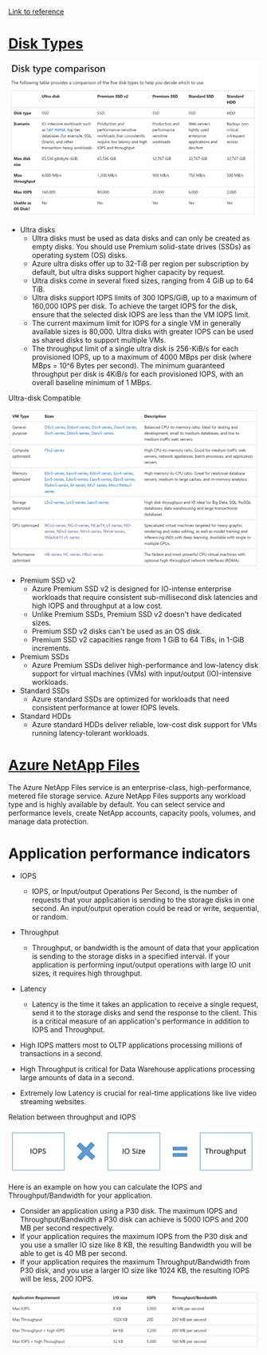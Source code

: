 [Link to reference](https://learn.microsoft.com/en-us/azure/virtual-machines/premium-storage-performance#optimize-application-performance)

# [Disk Types](https://learn.microsoft.com/en-us/azure/virtual-machines/disks-types)
![Disk type comparision](./images/S1.png)

- Ultra disks
  - Ultra disks must be used as data disks and can only be created as empty disks. You should use Premium solid-state drives (SSDs) as operating system (OS) disks.
  - Azure ultra disks offer up to 32-TiB per region per subscription by default, but ultra disks support higher capacity by request.
  - Ultra disks come in several fixed sizes, ranging from 4 GiB up to 64 TiB.
  - Ultra disks support IOPS limits of 300 IOPS/GiB, up to a maximum of 160,000 IOPS per disk. To achieve the target IOPS for the disk, ensure that the selected disk IOPS are less than the VM IOPS limit.
  - The current maximum limit for IOPS for a single VM in generally available sizes is 80,000. Ultra disks with greater IOPS can be used as shared disks to support multiple VMs.
  - The throughput limit of a single ultra disk is 256-KiB/s for each provisioned IOPS, up to a maximum of 4000 MBps per disk (where MBps = 10^6 Bytes per second). The minimum guaranteed throughput per disk is 4KiB/s for each provisioned IOPS, with an overall baseline minimum of 1 MBps.


Ultra-disk Compatible

![Ultra-disk Compatible](./images/S2.png)

- Premium SSD v2
  - Azure Premium SSD v2 is designed for IO-intense enterprise workloads that require consistent sub-millisecond disk latencies and high IOPS and throughput at a low cost.
  - Unlike Premium SSDs, Premium SSD v2 doesn't have dedicated sizes.
  - Premium SSD v2 disks can't be used as an OS disk.
  - Premium SSD v2 capacities range from 1 GiB to 64 TiBs, in 1-GiB increments.
- Premium SSDs
  - Azure Premium SSDs deliver high-performance and low-latency disk support for virtual machines (VMs) with input/output (IO)-intensive workloads.
- Standard SSDs
  - Azure standard SSDs are optimized for workloads that need consistent performance at lower IOPS levels.
- Standard HDDs
  - Azure standard HDDs deliver reliable, low-cost disk support for VMs running latency-tolerant workloads.

# [Azure NetApp Files](https://learn.microsoft.com/en-us/azure/azure-netapp-files/azure-netapp-files-introduction)
The Azure NetApp Files service is an enterprise-class, high-performance, metered file storage service. Azure NetApp Files supports any workload type and is highly available by default. You can select service and performance levels, create NetApp accounts, capacity pools, volumes, and manage data protection.

# Application performance indicators
- IOPS
  - IOPS, or Input/output Operations Per Second, is the number of requests that your application is sending to the storage disks in one second. An input/output operation could be read or write, sequential, or random.
- Throughput
  - Throughput, or bandwidth is the amount of data that your application is sending to the storage disks in a specified interval. If your application is performing input/output operations with large IO unit sizes, it requires high throughput.
- Latency
  - Latency is the time it takes an application to receive a single request, send it to the storage disks and send the response to the client. This is a critical measure of an application's performance in addition to IOPS and Throughput.

- High IOPS matters most to OLTP applications processing millions of transactions in a second. 
- High Throughput is critical for Data Warehouse applications processing large amounts of data in a second. 
- Extremely low Latency is crucial for real-time applications like live video streaming websites.

Relation between throughput and IOPS

![Relation between throughput and IOPS](./images/S3.png)

Here is an example on how you can calculate the IOPS and Throughput/Bandwidth for your application. 
- Consider an application using a P30 disk. The maximum IOPS and Throughput/Bandwidth a P30 disk can achieve is 5000 IOPS and 200 MB per second respectively. 
- If your application requires the maximum IOPS from the P30 disk and you use a smaller IO size like 8 KB, the resulting Bandwidth you will be able to get is 40 MB per second. 
- If your application requires the maximum Throughput/Bandwidth from P30 disk, and you use a larger IO size like 1024 KB, the resulting IOPS will be less, 200 IOPS. 

![Example on IOPS and Throughput](./images/S4.png)

